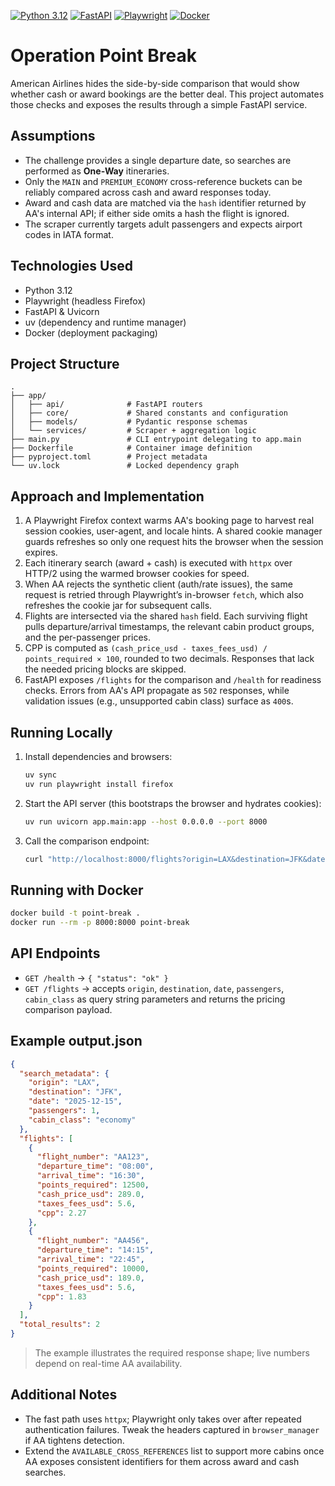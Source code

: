 [![Python 3.12](https://img.shields.io/badge/Python-3.12-blue?logo=python)](https://www.python.org/) [![FastAPI](https://img.shields.io/badge/FastAPI-async-green?logo=fastapi)](https://fastapi.tiangolo.com/) [![Playwright](https://img.shields.io/badge/Playwright-firefox-lightgrey?logo=playwright)](https://playwright.dev/) [![Docker](https://img.shields.io/badge/Docker-ready-2496ED?logo=docker)](https://www.docker.com/)

# Operation Point Break

American Airlines hides the side-by-side comparison that would show whether cash or award bookings are the better deal. This project automates those checks and exposes the results through a simple FastAPI service.

## Assumptions
- The challenge provides a single departure date, so searches are performed as **One-Way** itineraries.
- Only the `MAIN` and `PREMIUM_ECONOMY` cross-reference buckets can be reliably compared across cash and award responses today.
- Award and cash data are matched via the `hash` identifier returned by AA's internal API; if either side omits a hash the flight is ignored.
- The scraper currently targets adult passengers and expects airport codes in IATA format.

## Technologies Used
- Python 3.12
- Playwright (headless Firefox)
- FastAPI & Uvicorn
- uv (dependency and runtime manager)
- Docker (deployment packaging)

## Project Structure
```
.
├── app/
│   ├── api/              # FastAPI routers
│   ├── core/             # Shared constants and configuration
│   ├── models/           # Pydantic response schemas
│   └── services/         # Scraper + aggregation logic
├── main.py               # CLI entrypoint delegating to app.main
├── Dockerfile            # Container image definition
├── pyproject.toml        # Project metadata
└── uv.lock               # Locked dependency graph
```

## Approach and Implementation
1. A Playwright Firefox context warms AA's booking page to harvest real session cookies, user-agent, and locale hints. A shared cookie manager guards refreshes so only one request hits the browser when the session expires.
2. Each itinerary search (award + cash) is executed with `httpx` over HTTP/2 using the warmed browser cookies for speed.
3. When AA rejects the synthetic client (auth/rate issues), the same request is retried through Playwright’s in-browser `fetch`, which also refreshes the cookie jar for subsequent calls.
4. Flights are intersected via the shared `hash` field. Each surviving flight pulls departure/arrival timestamps, the relevant cabin product groups, and the per-passenger prices.
5. CPP is computed as `(cash_price_usd - taxes_fees_usd) / points_required × 100`, rounded to two decimals. Responses that lack the needed pricing blocks are skipped.
6. FastAPI exposes `/flights` for the comparison and `/health` for readiness checks. Errors from AA's API propagate as `502` responses, while validation issues (e.g., unsupported cabin class) surface as `400`s.

## Running Locally
1. Install dependencies and browsers:
   ```bash
   uv sync
   uv run playwright install firefox
   ```
2. Start the API server (this bootstraps the browser and hydrates cookies):
   ```bash
   uv run uvicorn app.main:app --host 0.0.0.0 --port 8000
   ```
3. Call the comparison endpoint:
   ```bash
   curl "http://localhost:8000/flights?origin=LAX&destination=JFK&date=2025-12-15&passengers=1&cabin_class=main"
   ```

## Running with Docker
```bash
docker build -t point-break .
docker run --rm -p 8000:8000 point-break
```

## API Endpoints
- `GET /health` → `{ "status": "ok" }`
- `GET /flights` → accepts `origin`, `destination`, `date`, `passengers`, `cabin_class` as query string parameters and returns the pricing comparison payload.

## Example output.json
```json
{
  "search_metadata": {
    "origin": "LAX",
    "destination": "JFK",
    "date": "2025-12-15",
    "passengers": 1,
    "cabin_class": "economy"
  },
  "flights": [
    {
      "flight_number": "AA123",
      "departure_time": "08:00",
      "arrival_time": "16:30",
      "points_required": 12500,
      "cash_price_usd": 289.0,
      "taxes_fees_usd": 5.6,
      "cpp": 2.27
    },
    {
      "flight_number": "AA456",
      "departure_time": "14:15",
      "arrival_time": "22:45",
      "points_required": 10000,
      "cash_price_usd": 189.0,
      "taxes_fees_usd": 5.6,
      "cpp": 1.83
    }
  ],
  "total_results": 2
}
```

> The example illustrates the required response shape; live numbers depend on real-time AA availability.

## Additional Notes
- The fast path uses `httpx`; Playwright only takes over after repeated authentication failures. Tweak the headers captured in `browser_manager` if AA tightens detection.
- Extend the `AVAILABLE_CROSS_REFERENCES` list to support more cabins once AA exposes consistent identifiers for them across award and cash searches.
